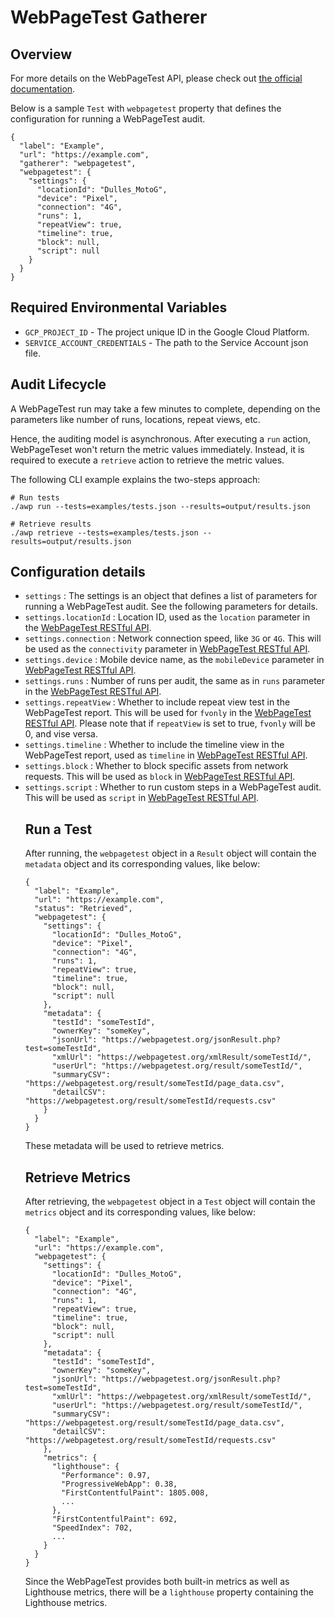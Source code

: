 # WebPageTest Gatherer

## Overview

For more details on the WebPageTest API, please check out
[the official documentation](https://github.com/WPO-Foundation/webpagetest-docs/blob/master/dev/api.md).

Below is a sample `Test` with `webpagetest` property that defines the
configuration for running a WebPageTest audit.

```
{
  "label": "Example",
  "url": "https://example.com",
  "gatherer": "webpagetest",
  "webpagetest": {
    "settings": {
      "locationId": "Dulles_MotoG",
      "device": "Pixel",
      "connection": "4G",
      "runs": 1,
      "repeatView": true,
      "timeline": true,
      "block": null,
      "script": null
    }
  }
}
```

## Required Environmental Variables

- `GCP_PROJECT_ID` - The project unique ID in the Google Cloud Platform. 
- `SERVICE_ACCOUNT_CREDENTIALS` - The path to the Service Account json file.

## Audit Lifecycle

A WebPageTest run may take a few minutes to complete, depending on the parameters
like number of runs, locations, repeat views, etc.

Hence, the auditing model is asynchronous. After executing a `run` action,
WebPageTeset won't return the metric values immediately. Instead, it is required
to execute a `retrieve` action to retrieve the metric values.

The following CLI example explains the two-steps approach:

```
# Run tests
./awp run --tests=examples/tests.json --results=output/results.json

# Retrieve results
./awp retrieve --tests=examples/tests.json --results=output/results.json
```

## Configuration details

- `settings` <Object>: The settings is an object that defines a list of parameters for
running a WebPageTest audit. See the following parameters for details.
- `settings.locationId` <string>: Location ID, used as the `location`
parameter in the [WebPageTest RESTful API](https://github.com/WPO-Foundation/webpagetest-docs/blob/master/dev/api.md#parameters).
- `settings.connection` <string>: Network connection speed, like `3G` or `4G`.
This will be used as the `connectivity` parameter in [WebPageTest RESTful API](https://github.com/WPO-Foundation/webpagetest-docs/blob/master/dev/api.md#parameters).
- `settings.device` <string>: Mobile device name, as the `mobileDevice` parameter in
[WebPageTest RESTful API](https://github.com/WPO-Foundation/webpagetest-docs/blob/master/dev/api.md#parameters).
- `settings.runs` <number>: Number of runs per audit, the same as in `runs` parameter
in the [WebPageTest RESTful API](https://github.com/WPO-Foundation/webpagetest-docs/blob/master/dev/api.md#parameters).
- `settings.repeatView` <boolean>: Whether to include repeat view test in the
WebPageTest report. This will be used for `fvonly` in the
[WebPageTest RESTful API](https://github.com/WPO-Foundation/webpagetest-docs/blob/master/dev/api.md#parameters). Please note that if `repeatView`
is set to true, `fvonly` will be 0, and vise versa.
- `settings.timeline` <boolean>: Whether to include the timeline view in the
WebPageTest report, used as `timeline` in [WebPageTest RESTful API](https://github.com/WPO-Foundation/webpagetest-docs/blob/master/dev/api.md#parameters).
- `settings.block` <string>: Whether to block specific assets from network
requests. This will be used as `block` in [WebPageTest RESTful API](https://github.com/WPO-Foundation/webpagetest-docs/blob/master/dev/api.md#parameters).
- `settings.script` <string>: Whether to run custom steps in a WebPageTest audit.
This will be used as `script` in [WebPageTest RESTful API](https://github.com/WPO-Foundation/webpagetest-docs/blob/master/dev/api.md#parameters).


## Run a Test

After running, the `webpagetest` object in a `Result` object will
contain the `metadata` object and its corresponding values, like below:

```
{
  "label": "Example",
  "url": "https://example.com",
  "status": "Retrieved",
  "webpagetest": {
    "settings": {
      "locationId": "Dulles_MotoG",
      "device": "Pixel",
      "connection": "4G",
      "runs": 1,
      "repeatView": true,
      "timeline": true,
      "block": null,
      "script": null
    },
    "metadata": {
      "testId": "someTestId",
      "ownerKey": "someKey",
      "jsonUrl": "https://webpagetest.org/jsonResult.php?test=someTestId",
      "xmlUrl": "https://webpagetest.org/xmlResult/someTestId/",
      "userUrl": "https://webpagetest.org/result/someTestId/",
      "summaryCSV": "https://webpagetest.org/result/someTestId/page_data.csv",
      "detailCSV": "https://webpagetest.org/result/someTestId/requests.csv"
    }    
  }
}
```

These metadata will be used to retrieve metrics.

## Retrieve Metrics

After retrieving, the `webpagetest` object in a `Test` object will
contain the `metrics` object and its corresponding values, like below:

```
{
  "label": "Example",
  "url": "https://example.com",
  "webpagetest": {
    "settings": {
      "locationId": "Dulles_MotoG",
      "device": "Pixel",
      "connection": "4G",
      "runs": 1,
      "repeatView": true,
      "timeline": true,
      "block": null,
      "script": null
    },
    "metadata": {
      "testId": "someTestId",
      "ownerKey": "someKey",
      "jsonUrl": "https://webpagetest.org/jsonResult.php?test=someTestId",
      "xmlUrl": "https://webpagetest.org/xmlResult/someTestId/",
      "userUrl": "https://webpagetest.org/result/someTestId/",
      "summaryCSV": "https://webpagetest.org/result/someTestId/page_data.csv",
      "detailCSV": "https://webpagetest.org/result/someTestId/requests.csv"
    },
    "metrics": {
      "lighthouse": {
        "Performance": 0.97,
        "ProgressiveWebApp": 0.38,
        "FirstContentfulPaint": 1805.008,
        ...
      },
      "FirstContentfulPaint": 692,
      "SpeedIndex": 702,
      ...
    }
  }
}
```

Since the WebPageTest provides both built-in metrics as well as Lighthouse metrics,
there will be a `lighthouse` property containing the Lighthouse metrics.
